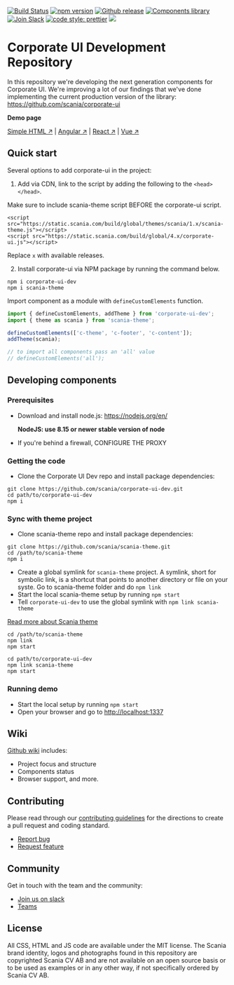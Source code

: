 [![Build Status](https://travis-ci.com/scania/corporate-ui-dev.svg?branch=master)](https://travis-ci.com/scania/corporate-ui-dev)
[![npm version](http://img.shields.io/npm/v/corporate-ui-dev.svg?style=flat&color=1081C2)](https://npmjs.org/package/corporate-ui-dev)
[![Github release](https://img.shields.io/github/v/tag/scania/corporate-ui-dev.svg?label=release&color=1081C2)](https://github.com/scania/corporate-ui-dev/releases)
[![Components library](https://img.shields.io/badge/Components%20library-master-f4871a.svg)](https://d1kybmg72qo0dt.cloudfront.net/build/global/branch/master/www/index.html?selectedKind=Info&selectedStory=Corporate%20UI&full=0&addons=0&stories=1&panelRight=0)
[![Join Slack](https://img.shields.io/badge/slack-join-%23dd3072.svg)](https://join.slack.com/t/corporate-ui/shared_invite/enQtNTI4NzMzOTQ3NTg4LTI1OGNhZGE2OTY0NzUwYzExMTJmMTQ2NjcxOTdkMjc0NDhlM2JlYTEyODY2ODJjYzUxNmYxNzhhMTQ5MDhmOWQ)
[![code style: prettier](https://img.shields.io/badge/code_style-prettier-ff69b4.svg?style=flat-square)](https://github.com/prettier/prettier)
![](https://img.shields.io/github/license/scania/corporate-ui-dev.svg?style=flat)

# Corporate UI Development Repository

In this repository we're developing the next generation components for Corporate UI. We're improving a lot of our findings that we've done implementing the current production version of the library: https://github.com/scania/corporate-ui

**Demo page**

[Simple HTML ↗](https://codepen.io/corporate-ui/pen/OYmqpr) | [Angular ↗](https://github.com/scania/corporate-ui-angular) | [React ↗](https://github.com/scania/corporate-ui-react) | [Vue ↗](https://github.com/scania/corporate-ui-vue)


## Quick start

Several options to add corporate-ui in the project: 

1. Add via CDN, link to the script by adding the following to the `<head></head>`.

Make sure to include scania-theme script BEFORE the corporate-ui script.

```
<script src="https://static.scania.com/build/global/themes/scania/1.x/scania-theme.js"></script>
<script src="https://static.scania.com/build/global/4.x/corporate-ui.js"></script>
```
Replace `x` with available releases.

2. Install corporate-ui via NPM package by running the command below.

```
npm i corporate-ui-dev
npm i scania-theme
```

Import component as a module with `defineCustomElements` function.

```js
import { defineCustomElements, addTheme } from 'corporate-ui-dev';
import { theme as scania } from 'scania-theme'; 

defineCustomElements(['c-theme', 'c-footer', 'c-content']);
addTheme(scania);

// to import all components pass an 'all' value
// defineCustomElements('all');
```

## Developing components

### Prerequisites

- Download and install node.js: https://nodejs.org/en/
  
  **NodeJS: use 8.15 or newer stable version of node**

- If you're behind a firewall, CONFIGURE THE PROXY

### Getting the code

- Clone the Corporate UI Dev repo and install package dependencies: 
```shell
git clone https://github.com/scania/corporate-ui-dev.git
cd path/to/corporate-ui-dev
npm i
```

### Sync with theme project

- Clone scania-theme repo and install package dependencies: 
```shell
git clone https://github.com/scania/scania-theme.git
cd /path/to/scania-theme
npm i
```
- Create a global symlink for `scania-theme` project. A symlink, short for symbolic link, is a shortcut that points to another directory or file on your syste. Go to scania-theme folder and do `npm link`
- Start the local scania-theme setup by running `npm start`
- Tell `corporate-ui-dev` to use the global symlink with `npm link scania-theme`

[Read more about Scania theme](https://github.com/scania/scania-theme)

```shell
cd /path/to/scania-theme
npm link
npm start

cd path/to/corporate-ui-dev
npm link scania-theme
npm start
```

### Running demo

- Start the local setup by running `npm start`
- Open your browser and go to [http://localhost:1337](http://localhost:1337)

## Wiki

[Github wiki](https://github.com/scania/corporate-ui-dev/wiki) includes: 
- Project focus and structure
- Components status
- Browser support, and more. 

## Contributing

Please read through our [contributing guidelines](https://github.com/scania/corporate-ui-dev/blob/master/CONTRIBUTING.md) for the directions to create a pull request and coding standard.

- [Report bug](https://github.com/scania/corporate-ui-dev/issues/new/choose)
- [Request feature](https://github.com/scania/corporate-ui-dev/issues/new?assignees=&labels=Feature&template=feature_request.md&title=Feature+-+%22title+text%22)

## Community

Get in touch with the team and the community:
- [Join us on slack](https://join.slack.com/t/corporate-ui/shared_invite/enQtNTI4NzMzOTQ3NTg4LTI1OGNhZGE2OTY0NzUwYzExMTJmMTQ2NjcxOTdkMjc0NDhlM2JlYTEyODY2ODJjYzUxNmYxNzhhMTQ5MDhmOWQ)
- [Teams](https://teams.microsoft.com/l/team/19%3a1257007a64d44c64954acca27a9d4b46%40thread.skype/conversations?groupId=79f9bfeb-73e2-424d-9477-b236191ece5e&tenantId=3bc062e4-ac9d-4c17-b4dd-3aad637ff1ac)


## License

All CSS, HTML and JS code are available under the MIT license. The Scania brand identity, logos and photographs found in this repository are copyrighted Scania CV AB and are not available on an open source basis or to be used as examples or in any other way, if not specifically ordered by Scania CV AB.
